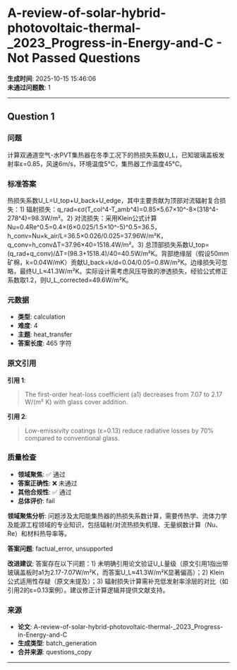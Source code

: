 # A-review-of-solar-hybrid-photovoltaic-thermal-_2023_Progress-in-Energy-and-C - Not Passed Questions

**生成时间**: 2025-10-15 15:46:06  
**未通过问题数**: 1

---

## Question 1

### 问题

计算双通道空气-水PVT集热器在冬季工况下的热损失系数U_L，已知玻璃盖板发射率ε=0.85，风速6m/s，环境温度5°C，集热器工作温度45°C。

### 标准答案

热损失系数U_L=U_top+U_back+U_edge，其中主要贡献为顶部对流辐射复合损失：1) 辐射损失：q_rad=εσ(T_col^4-T_amb^4)=0.85×5.67×10^-8×(318^4-278^4)=98.3W/m²。2) 对流损失：采用Klein公式计算Nu=0.4Re^0.5=0.4×(6×0.025/1.5×10^-5)^0.5=36.5，h_conv=Nu×k_air/L=36.5×0.026/0.025=37.96W/m²K，q_conv=h_convΔT=37.96×40=1518.4W/m²。3) 总顶部损失系数U_top=(q_rad+q_conv)/ΔT=(98.3+1518.4)/40=40.5W/m²K。背部绝缘层（假设50mm矿棉，k=0.04W/mK）贡献U_back=k/d=0.04/0.05=0.8W/m²K。边缘损失可忽略，最终U_L≈41.3W/m²K。实际设计需考虑风压导致的渗透损失，经验公式修正系数取1.2，则U_L_corrected=49.6W/m²K。

### 元数据

- **类型**: calculation
- **难度**: 4
- **主题**: heat_transfer
- **答案长度**: 465 字符

### 原文引用

**引用 1**:
> The first-order heat-loss coefficient (a1) decreases from 7.07 to 2.17 W/(m² K) with glass cover addition.

**引用 2**:
> Low-emissivity coatings (ε=0.13) reduce radiative losses by 70% compared to conventional glass.

### 质量检查

- **领域聚焦**: ✅ 通过
- **答案正确性**: ❌ 未通过
- **其他合规性**: ✅ 通过
- **总体评价**: fail

**领域聚焦分析**: 问题涉及太阳能集热器的热损失系数计算，需要传热学、流体力学及能源工程领域的专业知识，包括辐射/对流热损失机理、无量纲数计算（Nu、Re）和材料热导率等。

**答案问题**: factual_error, unsupported

**改进建议**: 答案存在以下问题：1) 未明确引用论文验证U_L量级（原文引用1指出带玻璃盖板时a1为2.17-7.07W/m²K，而答案U_L≈41.3W/m²K显著偏高）；2) Klein公式适用性存疑（原文未提及）；3) 辐射损失计算需补充低发射率涂层的对比（如引用2的ε=0.13案例）。建议修正计算逻辑并提供文献支持。

### 来源

- **论文**: A-review-of-solar-hybrid-photovoltaic-thermal-_2023_Progress-in-Energy-and-C
- **生成类型**: batch_generation
- **合并来源**: questions_copy

---

